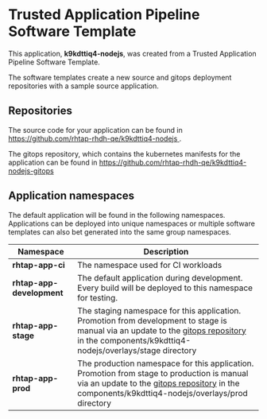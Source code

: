 # Trusted Application Pipeline Software Template

This application, **k9kdttiq4-nodejs**, was created from a Trusted Application Pipeline Software Template.

The software templates create a new source and gitops deployment repositories with a sample source application. 

## Repositories

The source code for your application can be found in [https://github.com/rhtap-rhdh-qe/k9kdttiq4-nodejs ](https://github.com/rhtap-rhdh-qe/k9kdttiq4-nodejs ).
 
The gitops repository, which contains the kubernetes manifests for the application can be found in 
[https://github.com/rhtap-rhdh-qe/k9kdttiq4-nodejs-gitops ](https://github.com/rhtap-rhdh-qe/k9kdttiq4-nodejs-gitops ) 

## Application namespaces 

The default application will be found in the following namespaces. Applications can be deployed into unique namespaces or multiple software templates can also bet generated into the same group namespaces.  

|  Namespace   |  Description   |  
| -------- | -------- |
| **rhtap-app-ci** | The namespace used for CI workloads |
| **rhtap-app-development** | The default application during development. Every build will be deployed to this namespace for testing. |
| **rhtap-app-stage** | The staging namespace for this application. Promotion from development to stage is manual via an update to the [gitops repository](https://github.com/rhtap-rhdh-qe/k9kdttiq4-nodejs-gitops ) in the components/k9kdttiq4-nodejs/overlays/stage directory |
| **rhtap-app-prod** | The production namespace for this application. Promotion from stage to production is manual via an update to the [gitops repository](https://github.com/rhtap-rhdh-qe/k9kdttiq4-nodejs-gitops ) in the components/k9kdttiq4-nodejs/overlays/prod directory |